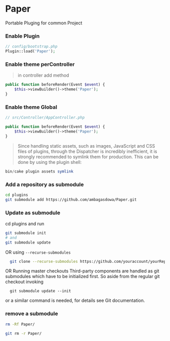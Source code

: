 # Paper
Portable Pluging for common Project

### Enable Plugin

```php
// config/bootstrap.php
Plugin::load('Paper');
```

### Enable theme perController
> in controller add method
```php
public function beforeRender(Event $event) {
    $this->viewBuilder()->theme('Paper');
}
```

### Enable theme Global
```php
// src/Controller/AppController.php

public function beforeRender(Event $event) {
    $this->viewBuilder()->theme('Paper');
}
```

> Since handling static assets, such as images, JavaScript and CSS files of plugins,
through the Dispatcher is incredibly inefficient, it is strongly recommended to symlink them for production.
This can be done by using the plugin shell:
```php
bin/cake plugin assets symlink
```

### Add a repository as submodule
```bash
cd plugins
git submodule add https://github.com/ambagasdowa/Paper.git
```
### Update as submodule

cd plugins and run

```bash
git submodule init
# and
git submodule update
```

OR using `--recurse-submodules`

```bash
  git clone --recurse-submodules https://github.com/youraccount/yourRepo.git
```
OR Running master checkouts
Third-party components are handled as git submodules which have to be initialized first. So aside from the regular git checkout invoking

```git
  git submodule update --init
```

or a similar command is needed, for details see Git documentation.


### remove a submodule
```bash
rm -Rf Paper/

git rm -r Paper/
```

